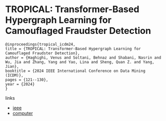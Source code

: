 # TROPICAL: Transformer-Based Hypergraph Learning for Camouflaged Fraudster Detection

```
@inproceedings{tropical_icdm24,
title = {TROPICAL: Transformer-Based Hypergraph Learning for Camouflaged Fraudster Detection},
author = {Haghighi, Venus and Soltani, Behnaz and Shabani, Nasrin and Wu, Jia and Zhang, Yang and Yao, Lina and Sheng, Quan Z. and Yang, Jian},
booktitle = {2024 IEEE International Conference on Data Mining (ICDM)},
pages = {121--130},
year = {2024}
}
```

links
- [ieee](https://doi.org/10.1109/ICDM59182.2024.00019)
- [computer](https://doi.ieeecomputersociety.org/10.1109/ICDM59182.2024.00019)
